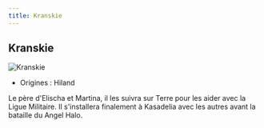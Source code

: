 ```yaml
---
title: Kranskie
---
```


Kranskie
--------


![Kranskie](/images/stories/saga/vgundam/persos/kranskie.png)
* Origines : Hiland


Le père d'Elischa et Martina, il les suivra sur Terre pour les aider avec la Ligue Militaire. Il s'installera finalement à Kasadelia avec les autres avant la bataille du Angel Halo.



